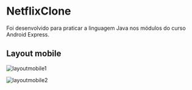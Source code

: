 # NetflixClone

Foi desenvolvido para praticar a linguagem Java nos módulos do curso Android Express.  


## Layout mobile

![layoutmobile1](https://github.com/geisyanne/NetflixCloneJava/blob/main/image_toreadme1.png)  
  
![layoutmobile2](https://github.com/geisyanne/NetflixCloneJava/blob/main/image.toreadme2.png)

